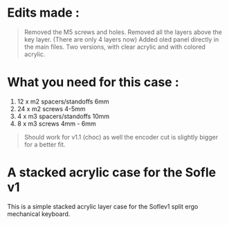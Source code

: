 # Edits made :
>Removed the M5 screws and holes.
>Removed all the layers above the key layer. (There are only 4 layers now)
>Added oled panel directly in the main files.
>Two versions, with clear acrylic and with colored acrylic.
# What you need for this case :
1. 12 x m2 spacers/standoffs 6mm
2. 24 x m2 screws 4-5mm
3. 4 x m3 spacers/standoffs 10mm
4. 8 x m3 screws 4mm - 6mm

>Should work for v1.1 (choc) as well the encoder cut is slightly bigger for a better fit.
# A stacked acrylic case for the Sofle v1
 
 This is a simple stacked acrylic layer case for the Soflev1 split ergo mechanical keyboard.

 
